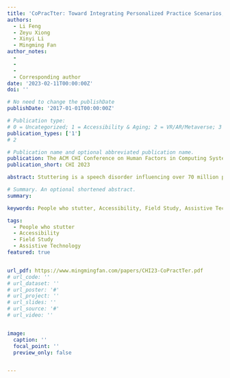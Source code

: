```yaml
---
title: 'CoPracTter: Toward Integrating Personalized Practice Scenarios, Timely Feedback and Social Support into An Online Support Tool for Coping with Stuttering in China'
authors:
  - Li Feng
  - Zeyu Xiong
  - Xinyi Li
  - Mingming Fan
author_notes:
  - 
  - 
  -
  - Corresponding author
date: '2023-02-11T00:00:00Z'
doi: ''

# No need to change the publishDate 
publishDate: '2017-01-01T00:00:00Z'

# Publication type: 
# 0 = Uncategorized; 1 = Accessibility & Aging; 2 = VR/AR/Metaverse; 3 = Human-AI Collaboration; 4 = UX Methodology; 5 = Social Computing; 6 = Sensing;  7 = Thesis; 8 = Patent
publication_types: ['1']
# 2

# Publication name and optional abbreviated publication name.
publication: The ACM CHI Conference on Human Factors in Computing Systems 2023
publication_short: CHI 2023

abstract: Stuttering is a speech disorder influencing over 70 million people worldwide, including 13 million in China. It causes low self-esteem among other detrimental effects on people who stutter (PwS). Although prior work has explored approaches to assist PwS, they primarily focused on western contexts. In our formative study, we found unique practices and challenges among Chinese PwS. We then iteratively designed an online tool, CoPracTter, to support Chinese PwS practicing speaking fluency with 1) targeted stress-inducing practice scenarios, 2) real-time speech indicators, and 3) personalized timely feedback from the community. We further conducted a seven-day deployment study (N=11) to understand how participants utilized these key features. To our knowledge, it is the first time such a prototype was designed and tested for a long time with multiple PwS participants online simultaneously. Results indicate that personalized practice with targeted scenarios and timely feedback from a supportive community assisted PwS in speaking fluently, staying positive, and facing similar real-life circumstances. 

# Summary. An optional shortened abstract.
summary: 

keywords: People who stutter, Accessibility, Field Study, Assistive Technology

tags:
  - People who stutter
  - Accessibility
  - Field Study
  - Assistive Technology
featured: true


url_pdf: https://www.mingmingfan.com/papers/CHI23-CoPractTer.pdf
# url_code: ''
# url_dataset: ''
# url_poster: '#'
# url_project: ''
# url_slides: ''
# url_source: '#'
# url_video: ''


image:
  caption: ''
  focal_point: ''
  preview_only: false


---
```


<!-- put your youtube/vimeo video ID here if possible -->
<!-- {{< bilibili BV1nA411z7RZ >}} -->



